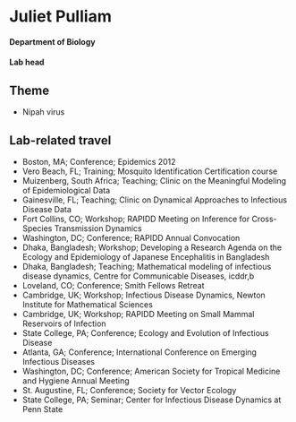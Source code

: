 # Juliet Pulliam
#### Department of Biology
#### Lab head

## Theme
- Nipah virus

## Lab-related travel
- Boston, MA; Conference; Epidemics 2012
- Vero Beach, FL; Training; Mosquito Identification Certification course
- Muizenberg, South Africa; Teaching; Clinic on the Meaningful Modeling of Epidemiological Data
- Gainesville, FL; Teaching; Clinic on Dynamical Approaches to Infectious Disease Data
- Fort Collins, CO; Workshop; RAPIDD Meeting on Inference for Cross-Species Transmission Dynamics
- Washington, DC; Conference; RAPIDD Annual Convocation
- Dhaka, Bangladesh; Workshop; Developing a Research Agenda on the Ecology and Epidemiology of Japanese Encephalitis in Bangladesh
- Dhaka, Bangladesh; Teaching; Mathematical modeling of infectious disease dynamics, Centre for Communicable Diseases, icddr,b
- Loveland, CO; Conference; Smith Fellows Retreat
- Cambridge, UK; Workshop; Infectious Disease Dynamics, Newton Institute for Mathematical Sciences
- Cambridge, UK; Workshop; RAPIDD Meeting on Small Mammal Reservoirs of Infection
- State College, PA; Conference; Ecology and Evolution of Infectious Disease
- Atlanta, GA; Conference; International Conference on Emerging Infectious Diseases
- Washington, DC; Conference; American Society for Tropical Medicine and Hygiene Annual Meeting
- St. Augustine, FL; Conference; Society for Vector Ecology
- State College, PA; Seminar; Center for Infectious Disease Dynamics at Penn State

